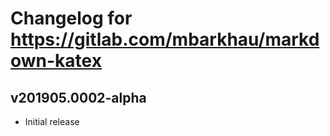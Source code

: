 # Changelog for https://gitlab.com/mbarkhau/markdown-katex

## v201905.0002-alpha

 - Initial release
